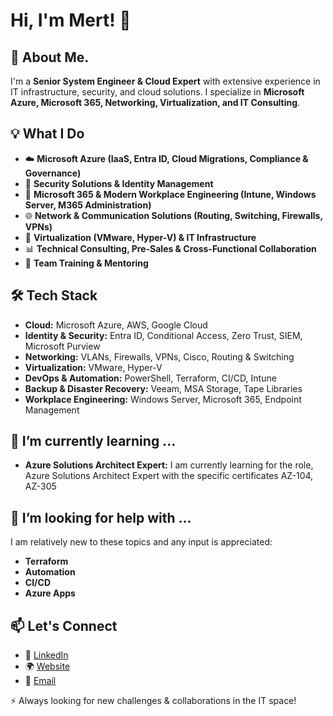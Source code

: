 # Hi, I'm Mert! 👋

## 🚀 About Me.

I'm a **Senior System Engineer & Cloud Expert** with extensive experience in IT infrastructure, security, and cloud solutions. I specialize in **Microsoft Azure, Microsoft 365, Networking, Virtualization, and IT Consulting**. 

  <!-- As the founder of **Business IT Partners (BIT Partners)**, I help companies scale efficiently by leveraging **cutting-edge technologies** and **strategic IT consulting**. -->
## 💡 What I Do

- ☁️ **Microsoft Azure (IaaS, Entra ID, Cloud Migrations, Compliance & Governance)**
- 🔐 **Security Solutions & Identity Management**
- 🏢 **Microsoft 365 & Modern Workplace Engineering (Intune, Windows Server, M365 Administration)**
- 🌐 **Network & Communication Solutions (Routing, Switching, Firewalls, VPNs)**
- 🔧 **Virtualization (VMware, Hyper-V) & IT Infrastructure**
- 📊 **Technical Consulting, Pre-Sales & Cross-Functional Collaboration**
- 📢 **Team Training & Mentoring**

## 🛠️ Tech Stack

- **Cloud:** Microsoft Azure, AWS, Google Cloud
- **Identity & Security:** Entra ID, Conditional Access, Zero Trust, SIEM, Microsoft Purview
- **Networking:** VLANs, Firewalls, VPNs, Cisco, Routing & Switching
- **Virtualization:** VMware, Hyper-V
- **DevOps & Automation:** PowerShell, Terraform, CI/CD, Intune
- **Backup & Disaster Recovery:** Veeam, MSA Storage, Tape Libraries
- **Workplace Engineering:** Windows Server, Microsoft 365, Endpoint Management

## 🌱 I’m currently learning ...

- **Azure Solutions Architect Expert:** I am currently learning for the role, Azure Solutions Architect Expert with the specific certificates AZ-104, AZ-305

## 🤔 I’m looking for help with ...

I am relatively new to these topics and any input is appreciated:
- **Terraform**
- **Automation**
- **CI/CD**
- **Azure Apps**


## 📫 Let's Connect

- 💼 [LinkedIn](https://www.linkedin.com/in/mert-bacak-384b5a1b0/)  
- 🌍 [Website](https://yourwebsite.com)  
- 📧 [Email](mailto:mertbacak4@gmail.com)  

⚡ Always looking for new challenges & collaborations in the IT space!


<!--
**ZeusXena/ZeusXena** is a ✨ _special_ ✨ repository because its `README.md` (this file) appears on your GitHub profile.

Here are some ideas to get you started:

- 🔭 I’m currently working on ...
- 🌱 I’m currently learning ...
- 👯 I’m looking to collaborate on ...
- 🤔 I’m looking for help with ...
- 💬 Ask me about ...
- 📫 How to reach me: ...
- 😄 Pronouns: ...
- ⚡ Fun fact: ...
-->

